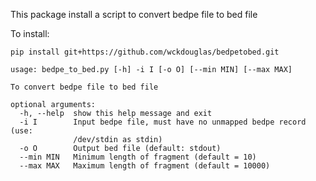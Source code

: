 This package install a script to convert bedpe file to bed file

To install:
```
pip install git+https://github.com/wckdouglas/bedpetobed.git
```

```
usage: bedpe_to_bed.py [-h] -i I [-o O] [--min MIN] [--max MAX]

To convert bedpe file to bed file

optional arguments:
  -h, --help  show this help message and exit
  -i I        Input bedpe file, must have no unmapped bedpe record (use:
              /dev/stdin as stdin)
  -o O        Output bed file (default: stdout)
  --min MIN   Minimum length of fragment (default = 10)
  --max MAX   Maximum length of fragment (default = 10000)
```
